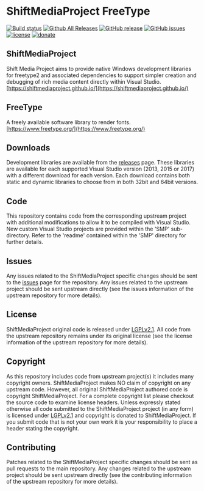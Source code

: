 ShiftMediaProject FreeType
=============
[![Build status](https://ci.appveyor.com/api/projects/status/x3qyia0y6i8rn6o2?svg=true)](https://ci.appveyor.com/project/Sibras/freetype2)
[![Github All Releases](https://img.shields.io/github/downloads/ShiftMediaProject/freetype2/total.svg)](https://github.com/ShiftMediaProject/freetype2/releases)
[![GitHub release](https://img.shields.io/github/release/ShiftMediaProject/freetype2.svg)](https://github.com/ShiftMediaProject/freetype2/releases/latest)
[![GitHub issues](https://img.shields.io/github/issues/ShiftMediaProject/freetype2.svg)](https://github.com/ShiftMediaProject/freetype2/issues)
[![license](https://img.shields.io/github/license/ShiftMediaProject/freetype2.svg)](https://github.com/ShiftMediaProject/freetype2)
[![donate](https://img.shields.io/badge/donate-link-brightgreen.svg)](https://shiftmediaproject.github.io/8-donate/)
## ShiftMediaProject

Shift Media Project aims to provide native Windows development libraries for freetype2 and associated dependencies to support simpler creation and debugging of rich media content directly within Visual Studio. [https://shiftmediaproject.github.io/](https://shiftmediaproject.github.io/)

## FreeType

A freely available software library to render fonts. [https://www.freetype.org/](https://www.freetype.org/)

## Downloads

Development libraries are available from the [releases](https://github.com/ShiftMediaProject/freetype2/releases) page. These libraries are available for each supported Visual Studio version (2013, 2015 or 2017) with a different download for each version. Each download contains both static and dynamic libraries to choose from in both 32bit and 64bit versions.

## Code

This repository contains code from the corresponding upstream project with additional modifications to allow it to be compiled with Visual Studio. New custom Visual Studio projects are provided within the 'SMP' sub-directory. Refer to the 'readme' contained within the 'SMP' directory for further details.

## Issues

Any issues related to the ShiftMediaProject specific changes should be sent to the [issues](https://github.com/ShiftMediaProject/freetype2/issues) page for the repository. Any issues related to the upstream project should be sent upstream directly (see the issues information of the upstream repository for more details).

## License

ShiftMediaProject original code is released under [LGPLv2.1](https://www.gnu.org/licenses/lgpl-2.1.html). All code from the upstream repository remains under its original license (see the license information of the upstream repository for more details).

## Copyright

As this repository includes code from upstream project(s) it includes many copyright owners. ShiftMediaProject makes NO claim of copyright on any upstream code. However, all original ShiftMediaProject authored code is copyright ShiftMediaProject. For a complete copyright list please checkout the source code to examine license headers. Unless expressly stated otherwise all code submitted to the ShiftMediaProject project (in any form) is licensed under [LGPLv2.1](https://www.gnu.org/licenses/lgpl-2.1.html) and copyright is donated to ShiftMediaProject. If you submit code that is not your own work it is your responsibility to place a header stating the copyright.

## Contributing

Patches related to the ShiftMediaProject specific changes should be sent as pull requests to the main repository. Any changes related to the upstream project should be sent upstream directly (see the contributing information of the upstream repository for more details).